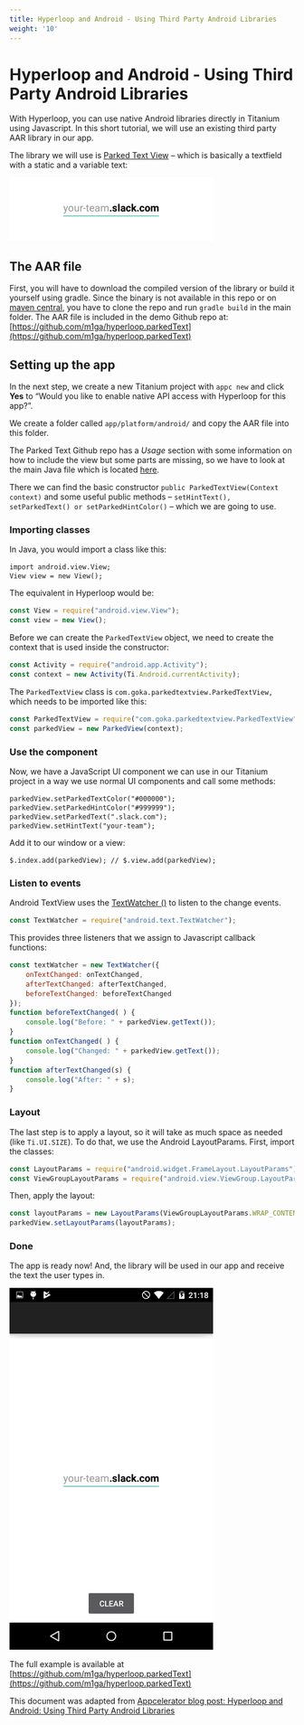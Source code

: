 ```yaml
---
title: Hyperloop and Android - Using Third Party Android Libraries
weight: '10'
---
```


# Hyperloop and Android - Using Third Party Android Libraries

With Hyperloop, you can use native Android libraries directly in Titanium using Javascript. In this short tutorial, we will use an existing third party AAR library in our app.

The library we will use is [Parked Text View](https://github.com/foxsake/ParkedTextView) – which is basically a textfield with a static and a variable text:

![slack_1](./slack_1.png)

## The AAR file

First, you will have to download the compiled version of the library or build it yourself using gradle. Since the binary is not available in this repo or on [maven central](http://search.maven.org/), you have to clone the repo and run `gradle build` in the main folder. The AAR file is included in the demo Github repo at: [https://github.com/m1ga/hyperloop.parkedText](https://github.com/m1ga/hyperloop.parkedText)

## Setting up the app

In the next step, we create a new Titanium project with `appc new` and click **Yes** to “Would you like to enable native API access with Hyperloop for this app?”.

We create a folder called `app/platform/android/` and copy the AAR file into this folder.

The Parked Text Github repo has a _Usage_ section with some information on how to include the view but some parts are missing, so we have to look at the main Java file which is located [here](https://github.com/foxsake/ParkedTextView/blob/master/parkedtextview/src/main/java/com/goka/parkedtextview/ParkedTextView.java).

There we can find the basic constructor `public ParkedTextView(Context context)` and some useful public methods – `setHintText(), setParkedText() or setParkedHintColor()` – which we are going to use.

### Importing classes

In Java, you would import a class like this:

```
import android.view.View;
View view = new View();
```

The equivalent in Hyperloop would be:

```javascript
const View = require("android.view.View");
const view = new View();
```

Before we can create the `ParkedTextView` object, we need to create the context that is used inside the constructor:

```javascript
const Activity = require("android.app.Activity");
const context = new Activity(Ti.Android.currentActivity);
```

The `ParkedTextView` class is `com.goka.parkedtextview.ParkedTextView,` which needs to be imported like this:

```javascript
const ParkedTextView = require("com.goka.parkedtextview.ParkedTextView");
const parkedView = new ParkedView(context);
```

### Use the component

Now, we have a JavaScript UI component we can use in our Titanium project in a way we use normal UI components and call some methods:

```
parkedView.setParkedTextColor("#000000");
parkedView.setParkedHintColor("#999999");
parkedView.setParkedText(".slack.com");
parkedView.setHintText("your-team");
```

Add it to our window or a view:

```
$.index.add(parkedView); // $.view.add(parkedView);
```

### Listen to events

Android TextView uses the [TextWatcher ()](https://developer.android.com/reference/android/text/TextWatcher.html) to listen to the change events.

```javascript
const TextWatcher = require("android.text.TextWatcher");
```

This provides three listeners that we assign to Javascript callback functions:

```javascript
const textWatcher = new TextWatcher({
    onTextChanged: onTextChanged,
    afterTextChanged: afterTextChanged,
    beforeTextChanged: beforeTextChanged
});
function beforeTextChanged( ) {
    console.log("Before: " + parkedView.getText());
}
function onTextChanged( ) {
    console.log("Changed: " + parkedView.getText());
}
function afterTextChanged(s) {
    console.log("After: " + s);
}
```

### Layout

The last step is to apply a layout, so it will take as much space as needed (like `Ti.UI.SIZE`). To do that, we use the Android LayoutParams. First, import the classes:

```javascript
const LayoutParams = require("android.widget.FrameLayout.LayoutParams");
const ViewGroupLayoutParams = require("android.view.ViewGroup.LayoutParams");
```

Then, apply the layout:

```javascript
const layoutParams = new LayoutParams(ViewGroupLayoutParams.WRAP_CONTENT, ViewGroupLayoutParams.WRAP_CONTENT, Gravity.CENTER);
parkedView.setLayoutParams(layoutParams);
```

### Done

The app is ready now! And, the library will be used in our app and receive the text the user types in.

![slack](./slack.png)

The full example is available at [https://github.com/m1ga/hyperloop.parkedText](https://github.com/m1ga/hyperloop.parkedText)

This document was adapted from [Appcelerator blog post: Hyperloop and Android: Using Third Party Android Libraries](https://www.appcelerator.com/blog/2018/12/hyperloop-and-android-using-third-party-android-libraries/?utm_source=Axway+Appcelerator&utm_campaign=bf1687b383-BLOG_ROUNDUP_2018_12_14&utm_medium=email&utm_term=0_763a3fa2c9-bf1687b383-430799269)
